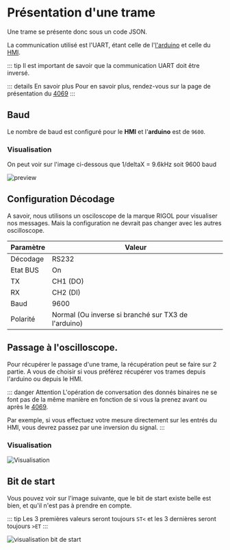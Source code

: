 # Présentation d'une trame
Une trame se présente donc sous un code JSON.

La communication utilisé est l'UART, étant celle de l'[l'arduino](/composants/arduino) et celle du [HMI](/composants/hmi).

::: tip
Il est important de savoir que la communication UART doit être inversé.

::: details En savoir plus
Pour en savoir plus, rendez-vous sur la page de présentation du [4069](/composants/4069)
:::

## Baud
Le nombre de baud est configuré pour le **HMI** et l'**arduino** est de ``9600``.

### Visualisation
On peut voir sur l'image ci-dessous que 1/deltaX = 9.6kHz soit 9600 baud

![preview](/temp/DS2_2024619201855.png)

## Configuration Décodage
A savoir, nous utilisons un osciloscope de la marque RIGOL pour visualiser nos messages. Mais la configuration ne devrait pas changer avec les autres oscilloscope.

|Paramètre|Valeur|
|---------|------|
|Décodage|RS232|
|Etat BUS|On|
|TX|CH1 (DO)|
|RX|CH2 (DI)|
|Baud|9600|
|Polarité|Normal (Ou inverse si branché sur TX3 de l'arduino)|

## Passage à l'oscilloscope.
Pour récupérer le passage d'une trame, la récupération peut se faire sur 2 partie. A vous de choisir si vous préférez récupérer vos trames depuis l'arduino ou depuis le HMI.

::: danger Attention
L'opération de conversation des donnés binaires ne se font pas de la même manière en fonction de si vous la prenez avant ou après le [4069](/composants/4069).

Par exemple, si vous effectuez votre mesure directement sur les entrés du HMI, vous devrez passez par une inversion du signal.
:::

### Visualisation
![Visualisation](/temp/DS2_2024619201331.png)

## Bit de start
Vous pouvez voir sur l'image suivante, que le bit de start existe belle est bien, et qu'il n'est pas à prendre en compte.

::: tip
Les 3 premières valeurs seront toujours ``ST<`` et les 3 dernières seront toujours ``>ET``
:::

![visualisation bit de start](/temp/start.png)
